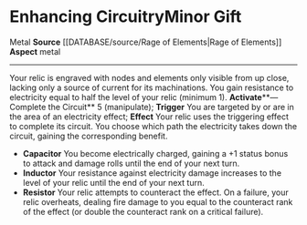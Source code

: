 ﻿---
element: Metal
id: '116'
item_category: Relics
name: Enhancing Circuitry
rarity: Common
source: '[[DATABASE/source/Rage of Elements|Rage of Elements]]'
trait:
- '[[DATABASE/trait/Metal|Metal]]'
type: Relic Minor Gift

---
# Enhancing Circuitry<span class="item-type">Minor Gift</span>

<span class="item-trait">Metal</span>
**Source** [[DATABASE/source/Rage of Elements|Rage of Elements]]
**Aspect** metal

---
Your relic is engraved with nodes and elements only visible from up close, lacking only a source of current for its machinations. You gain resistance to electricity equal to half the level of your relic (minimum 1).
**Activate****—Complete the Circuit** <span class="action-icon">5</span> (manipulate); **Trigger** You are targeted by or are in the area of an electricity effect; **Effect** Your relic uses the triggering effect to complete its circuit. You choose which path the electricity takes down the circuit, gaining the corresponding benefit.

* **Capacitor** You become electrically charged, gaining a +1 status bonus to attack and damage rolls until the end of your next turn.
* **Inductor** Your resistance against electricity damage increases to the level of your relic until the end of your next turn.
* **Resistor** Your relic attempts to counteract the effect. On a failure, your relic overheats, dealing fire damage to you equal to the counteract rank of the effect (or double the counteract rank on a critical failure).